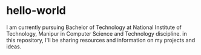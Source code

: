 # hello-world

I am currently pursuing Bachelor of Technology at National Institute of Technology, Manipur in Computer Science and Technology discipline.
in this repository, I'll be sharing resources and information on my projects and ideas.
